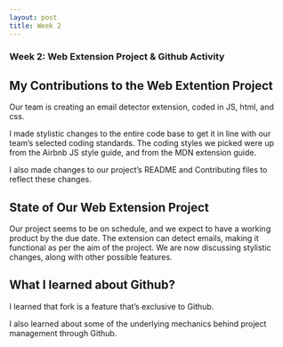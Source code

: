 ```yaml
---
layout: post
title: Week 2
---
```


### Week 2: Web Extension Project & Github Activity

## My Contributions to the Web Extention Project

Our team is creating an email detector extension, coded in JS, html, and css.

I made stylistic changes to the entire code base to get it in line with our team’s selected coding standards. 
The coding styles we picked were up from the Airbnb JS style guide, and from the MDN extension guide.

I also made changes to our project’s README and Contributing files to reflect these changes. 


## State of Our Web Extension Project

Our project seems to be on schedule, and we expect to have a working product by the due date. 
The extension can detect emails, making it functional as per the aim of the project. 
We are now discussing stylistic changes, along with other possible features. 


## What I learned about Github?

I learned that fork is a feature that’s exclusive to Github. 

I also learned about some of the underlying mechanics behind project management through Github. 

